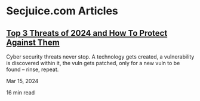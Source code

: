 # Secjuice.com Articles

## [Top 3 Threats of 2024 and How To Protect Against Them](./posts/2024-03-15.md)

Cyber security threats never stop. A technology gets created, a vulnerability is discovered within it, the vuln gets patched, only for a new vuln to be found – rinse, repeat.

Mar 15, 2024

16 min read